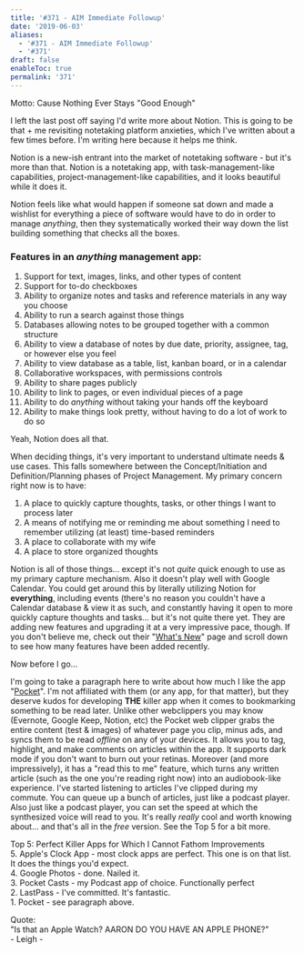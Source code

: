 ```yaml
---
title: '#371 - AIM Immediate Followup'
date: '2019-06-03'
aliases:
  - '#371 - AIM Immediate Followup'
  - '#371'
draft: false
enableToc: true
permalink: '371'
---
```


Motto: Cause Nothing Ever Stays "Good Enough"  
  
I left the last post off saying I'd write more about Notion. This is going to be that + me revisiting notetaking platform anxieties, which I've written about a few times before. I'm writing here because it helps me think.  
  
Notion is a new-ish entrant into the market of notetaking software - but it's more than that. Notion is a notetaking app, with task-management-like capabilities, project-management-like capabilities, and it looks beautiful while it does it.  
  
  
Notion feels like what would happen if someone sat down and made a wishlist for everything a piece of software would have to do in order to manage _anything_, then they systematically worked their way down the list building something that checks all the boxes.   

### Features in an _anything_ management app:

1. Support for text, images, links, and other types of content
2. Support for to-do checkboxes
3. Ability to organize notes and tasks and reference materials in any way you choose
4. Ability to run a search against those things
5. Databases allowing notes to be grouped together with a common structure
6. Ability to view a database of notes by due date, priority, assignee, tag, or however else you feel
7. Ability to view database as a table, list, kanban board, or in a calendar
8. Collaborative workspaces, with permissions controls
9. Ability to share pages publicly
10. Ability to link to pages, or even individual pieces of a page
11. Ability to do _anything_ without taking your hands off the keyboard
12. Ability to make things look pretty, without having to do a lot of work to do so

Yeah, Notion does all that.  
  
When deciding things, it's very important to understand ultimate needs & use cases. This falls somewhere between the Concept/Initiation and Definition/Planning phases of Project Management. My primary concern right now is to have:  
  
1. A place to quickly capture thoughts, tasks, or other things I want to process later
2. A means of notifying me or reminding me about something I need to remember utilizing (at least) time-based reminders
3. A place to collaborate with my wife
4. A place to store organized thoughts

Notion is all of those things... except it's not _quite_ quick enough to use as my primary capture mechanism. Also it doesn't play well with Google Calendar. You could get around this by literally utilizing Notion for **everything**, including events (there's no reason you couldn't have a Calendar database & view it as such, and constantly having it open to more quickly capture thoughts and tasks... but it's not quite there yet. They are adding new features and upgrading it at a very impressive pace, though. If you don't believe me, check out their "[What's New](https://www.notion.so/157765353f2c4705bd45474e5ba8b46c)" page and scroll down to see how many features have been added recently.

  
Now before I go...
  
  
I'm going to take a paragraph here to write about how much I like the app "[Pocket](https://getpocket.com/)". I'm not affiliated with them (or any app, for that matter), but they deserve kudos for developing **THE** killer app when it comes to bookmarking something to be read later. Unlike other webclippers you may know (Evernote, Google Keep, Notion, etc) the Pocket web clipper grabs the entire content (test & images) of whatever page you clip, minus ads, and syncs them to be read _offline_ on any of your devices. It allows you to tag, highlight, and make comments on articles within the app. It supports dark mode if you don't want to burn out your retinas. Moreover (and more impressively), it has a "read this to me" feature, which turns any written article (such as the one you're reading right now) into an audiobook-like experience. I've started listening to articles I've clipped during my commute. You can queue up a bunch of articles, just like a podcast player. Also just like a podcast player, you can set the speed at which the synthesized voice will read to you. It's really _really_ cool and worth knowing about... and that's all in the _free_ version. See the Top 5 for a bit more.  
  
Top 5: Perfect Killer Apps for Which I Cannot Fathom Improvements  
5\. Apple's Clock App - most clock apps are perfect. This one is on that list. It does the things you'd expect.   
4\. Google Photos - done. Nailed it.  
3\. Pocket Casts - my Podcast app of choice. Functionally perfect  
2\. LastPass - I've committed. It's fantastic.  
1\. Pocket - see paragraph above.  
  
Quote:  
"Is that an Apple Watch? AARON DO YOU HAVE AN APPLE PHONE?"  
\- Leigh -
